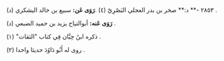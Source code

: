 ٢٨٥٣ -** د:** صخر بن بدر العجلي البَصْرِيّ (٤) .**رَوَى عَن:** سبيع بن خالد اليشكري (د) .

**رَوَى عَنه:** أبوالتياح يزيد بن حميد الضبعي (د) .

ذكره ابنُ حِبَّان فِي كتاب "الثقات" (١) .

روى له أَبُو دَاوُدَ حديثا واحدا (٢) .